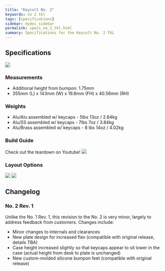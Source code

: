 ```yaml
---
title: "Keycult No. 2"
keywords: no 2 tkl
tags: [specifications]
sidebar: mydoc_sidebar
permalink: specs_no_2_tkl.html
summary: Specifications for the Keycult No. 2 TKL
---
```


## Specifications

![](https://cdn.shopify.com/s/files/1/0015/5084/3975/products/No._2_build_log-45_1696x1152.jpg?v=1555873671)

### Measurements

- Additional height from bumpon: 1.75mm
- 355mm (L) x 143mm (W) x 19.8mm (FH) x 40.56mm (RH)

### Weights

- Alu/Alu assembled w/ keycaps - 5lbs 13oz / 2.64kg
- Alu/SS assembled w/ keycaps - 7lbs 7oz / 3.84kg
- Alu/Brass assembled w/ keycaps - 8 lbs 14oz / 4.02kg

### Build Guide

Check out the teardown on Youtube!
[![](https://i.ytimg.com/vi/kSJLZ5QFRTg/maxresdefault.jpg)](https://www.youtube.com/watch?v=kSJLZ5QFRTg)

### Layout Options

![](https://cdn.shopify.com/s/files/1/0015/5084/3975/products/wt80-a_solderable_1696x1152.png?v=1590349316)
![](https://cdn.shopify.com/s/files/1/0015/5084/3975/products/wt80-bc_hotswap_1696x1152.png?v=1590349316)

## Changelog

### No. 2 Rev. 1

Unlike the No. 1 Rev. 1, this revision to the No. 2 is very minor, largely to address feedback from customers. Changes include:

- Minor changes to internals and clearances
- New plate design for increased flex (compatible with original release, details TBA)
- Case height increased slightly so that keycaps appear to sit lower in the case (actual height from desk to plate is unchanged)
- New custom-molded silicone bumpon feet (compatible with original release)
